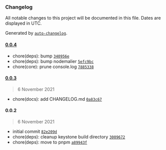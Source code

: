 ### Changelog

All notable changes to this project will be documented in this file. Dates are displayed in UTC.

Generated by [`auto-changelog`](https://github.com/CookPete/auto-changelog).

#### [0.0.4](https://github.com/dvakatsiienko/clever-online-store-api/compare/0.0.3...0.0.4)

- chore(deps): bump [`340956e`](https://github.com/dvakatsiienko/clever-online-store-api/commit/340956e70bb0a586fa0420e8a54e93a554034138)
- chore(deps): bump nodemalier [`5efc9bc`](https://github.com/dvakatsiienko/clever-online-store-api/commit/5efc9bcf3ea65f0afb2b72f4e39ba214258cbb3a)
- chore(core): prune console.log [`7885338`](https://github.com/dvakatsiienko/clever-online-store-api/commit/7885338a49da9724a3ea8e78f5ad588194e5dd6d)

#### [0.0.3](https://github.com/dvakatsiienko/clever-online-store-api/compare/0.0.2...0.0.3)

> 6 November 2021

- chore(docs): add CHANGELOG.md [`0a83c67`](https://github.com/dvakatsiienko/clever-online-store-api/commit/0a83c6741559153b3291b791ad2f7a40d8cf6d63)

#### 0.0.2

> 6 November 2021

- initial commit [`82e209d`](https://github.com/dvakatsiienko/clever-online-store-api/commit/82e209d772b4935747c8f2c4bfd61ebb7d7fb3f6)
- chore(deps): cleanup keystone build directory [`3009672`](https://github.com/dvakatsiienko/clever-online-store-api/commit/3009672f51bd3e2fda32b3c757b0646b102ec0f9)
- chore(deps): move to pnpm [`a89943f`](https://github.com/dvakatsiienko/clever-online-store-api/commit/a89943fb5f3e02f28e7f1dc2be99c6e0edb6d617)
